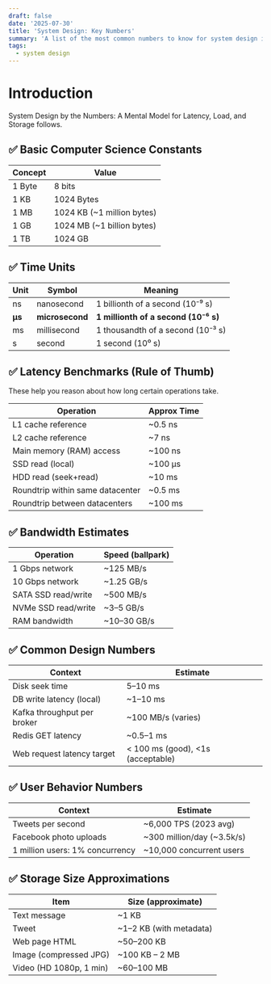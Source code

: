 ```yaml
---
draft: false
date: '2025-07-30'
title: 'System Design: Key Numbers'
summary: 'A list of the most common numbers to know for system design interviews and back of the envelope calculations.'
tags:
  - system design
---
```


# Introduction

System Design by the Numbers: A Mental Model for Latency, Load, and Storage follows.

## ✅ Basic Computer Science Constants

| Concept | Value                       |
| ------- | --------------------------- |
| 1 Byte  | 8 bits                      |
| 1 KB    | 1024 Bytes                  |
| 1 MB    | 1024 KB (\~1 million bytes) |
| 1 GB    | 1024 MB (\~1 billion bytes) |
| 1 TB    | 1024 GB                     |

## ✅ Time Units

| Unit   | Symbol          | Meaning                              |
| ------ | --------------- | ------------------------------------ |
| ns     | nanosecond      | 1 billionth of a second (10⁻⁹ s)     |
| **µs** | **microsecond** | **1 millionth of a second (10⁻⁶ s)** |
| ms     | millisecond     | 1 thousandth of a second (10⁻³ s)    |
| s      | second          | 1 second (10⁰ s)                     |

## ✅ Latency Benchmarks (Rule of Thumb)

These help you reason about how long certain operations take.

| Operation                        | Approx Time |
| -------------------------------- | ----------- |
| L1 cache reference               | \~0.5 ns    |
| L2 cache reference               | \~7 ns      |
| Main memory (RAM) access         | \~100 ns    |
| SSD read (local)                 | \~100 µs    |
| HDD read (seek+read)             | \~10 ms     |
| Roundtrip within same datacenter | \~0.5 ms    |
| Roundtrip between datacenters    | \~100 ms    |

## ✅ Bandwidth Estimates

| Operation           | Speed (ballpark) |
| ------------------- | ---------------- |
| 1 Gbps network      | \~125 MB/s       |
| 10 Gbps network     | \~1.25 GB/s      |
| SATA SSD read/write | \~500 MB/s       |
| NVMe SSD read/write | \~3–5 GB/s       |
| RAM bandwidth       | \~10–30 GB/s     |

## ✅ Common Design Numbers

| Context                     | Estimate                          |
| --------------------------- | --------------------------------- |
| Disk seek time              | 5–10 ms                           |
| DB write latency (local)    | \~1–10 ms                         |
| Kafka throughput per broker | \~100 MB/s (varies)               |
| Redis GET latency           | \~0.5–1 ms                        |
| Web request latency target  | < 100 ms (good), <1s (acceptable) |

## ✅ User Behavior Numbers

| Context                         | Estimate                     |
| ------------------------------- | ---------------------------- |
| Tweets per second               | \~6,000 TPS (2023 avg)       |
| Facebook photo uploads          | \~300 million/day (\~3.5k/s) |
| 1 million users: 1% concurrency | \~10,000 concurrent users    |

## ✅ Storage Size Approximations

| Item                    | Size (approximate)       |
| ----------------------- | ------------------------ |
| Text message            | \~1 KB                   |
| Tweet                   | \~1–2 KB (with metadata) |
| Web page HTML           | \~50–200 KB              |
| Image (compressed JPG)  | \~100 KB – 2 MB          |
| Video (HD 1080p, 1 min) | \~60–100 MB              |
